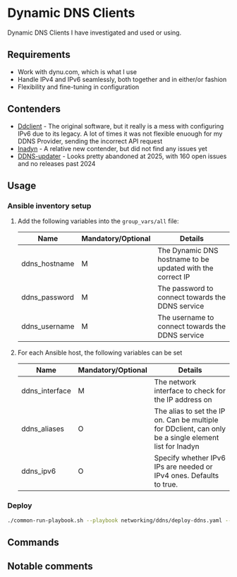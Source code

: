 # Dynamic DNS Clients

Dynamic DNS Clients I have investigated and used or using.

## Requirements

- Work with dynu.com, which is what I use
- Handle IPv4 and IPv6 seamlessly, both together and in either/or fashion
- Flexibility and fine-tuning in configuration

## Contenders

- [Ddclient](https://ddclient.net/) - The original software, but it really is a mess with configuring IPv6 due to its legacy. A lot of times it was not flexible enuough for my DDNS Provider, sending the incorrect API request
- [Inadyn](https://github.com/troglobit/inadyn) - A relative new contender, but did not find any issues yet
- [DDNS-updater](https://github.com/qdm12/ddns-updater) - Looks pretty abandoned at 2025, with 160 open issues and no releases past 2024

## Usage

### Ansible inventory setup

1. Add the following variables into the `group_vars/all` file:

    | Name | Mandatory/Optional | Details |
    |------|--------------------|---------|
    |ddns_hostname|M|The Dynamic DNS hostname to be updated with the correct IP|
    |ddns_password|M|The password to connect towards the DDNS service|
    |ddns_username|M|The username to connect towards the DDNS service|

2. For each Ansible host, the following variables can be set

    | Name | Mandatory/Optional | Details |
    |------|--------------------|---------|
    |ddns_interface|M|The network interface to check for the IP address on|
    |ddns_aliases|O|The alias to set the IP on. Can be multiple for DDclient, can only be a single element list for Inadyn|
    |ddns_ipv6|O|Specify whether IPv6 IPs are needed or IPv4 ones. Defaults to true.|

### Deploy

```bash
./common-run-playbook.sh --playbook networking/ddns/deploy-ddns.yaml --no-check
```

## Commands

## Notable comments
